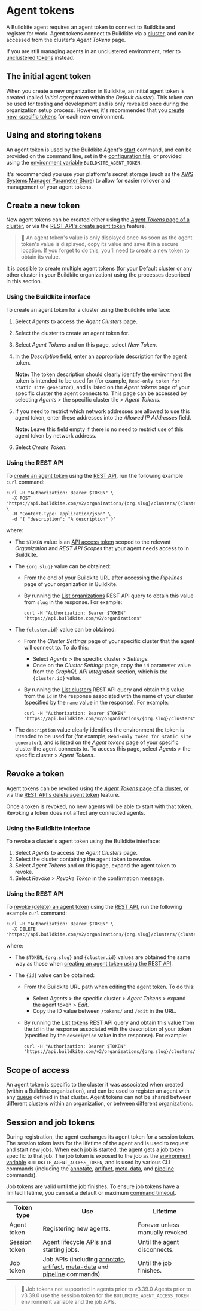 # Agent tokens

A Buildkite agent requires an agent token to connect to Buildkite and register for work. Agent tokens connect to Buildkite via a [cluster](/docs/clusters/overview), and can be accessed from the cluster's _Agent Tokens_ page.

If you are still managing agents in an unclustered environment, refer to [unclustered tokens](/docs/agent/v3/unclustered-tokens) instead.

## The initial agent token

When you create a new organization in Buildkite, an initial agent token is created (called _Initial agent token_ within the _Default cluster_). This token can be used for testing and development and is only revealed once during the organization setup process. However, it's recommended that you [create new, specific tokens](#create-a-token) for each new environment.

## Using and storing tokens

An agent token is used by the Buildkite Agent's [start](/docs/agent/v3/cli-start#starting-an-agent) command, and can be provided on the command line, set in the [configuration file](/docs/agent/v3/configuration), or provided using the [environment variable](/docs/pipelines/environment-variables) `BUILDKITE_AGENT_TOKEN`.

It's recommended you use your platform's secret storage (such as the [AWS Systems Manager Parameter Store](https://docs.aws.amazon.com/systems-manager/latest/userguide/systems-manager-paramstore.html)) to allow for easier rollover and management of your agent tokens.

## Create a new token

New agent tokens can be created either using the [_Agent Tokens_ page of a cluster](#create-a-token-using-the-buildkite-interface), or via the [REST API's create agent token](#create-a-token-using-the-rest-api) feature.

> 📘 An agent token's value is only displayed once
> As soon as the agent token's value is displayed, copy its value and save it in a secure location.
> If you forget to do this, you'll need to create a new token to obtain its value.

It is possible to create multiple agent tokens (for your Default cluster or any other cluster in your Buildkite organization) using the processes described in this section.

### Using the Buildkite interface

To create an agent token for a cluster using the Buildkite interface:

1. Select _Agents_ to access the _Agent Clusters_ page.
1. Select the cluster to create an agent token for.
1. Select _Agent Tokens_ and on this page, select _New Token_.
1. In the _Description_ field, enter an appropriate description for the agent token.

    **Note:** The token description should clearly identify the environment the token is intended to be used for (for example, `Read-only token for static site generator`), and is listed on the _Agent tokens_ page of your specific cluster the agent connects to. This page can be accessed by selecting _Agents_ > the specific cluster tile > _Agent Tokens_.

1. If you need to restrict which network addresses are allowed to use this agent token, enter these addresses into the _Allowed IP Addresses_ field.

    **Note:** Leave this field empty if there is no need to restrict use of this agent token by network address.

1. Select _Create Token_.

### Using the REST API

To [create an agent token](/docs/apis/rest-api/clusters#agent-tokens-create-a-token) using the [REST API](/docs/apis/rest-api), run the following example `curl` command:

```curl
curl -H "Authorization: Bearer $TOKEN" \
  -X POST "https://api.buildkite.com/v2/organizations/{org.slug}/clusters/{cluster.id}/tokens" \
  -H "Content-Type: application/json" \
  -d '{ "description": "A description" }'
```

where:

- The `$TOKEN` value is an [API access token](https://buildkite.com/user/api-access-tokens) scoped to the relevant _Organization_ and _REST API Scopes_ that your agent needs access to in Buildkite.

- The `{org.slug}` value can be obtained:

    * From the end of your Buildkite URL after accessing the _Pipelines_ page of your organization in Buildkite.

    * By running the [List organizations](/docs/apis/rest-api/organizations#list-organizations) REST API query to obtain this value from `slug` in the response. For example:

        ```curl
        curl -H "Authorization: Bearer $TOKEN" "https://api.buildkite.com/v2/organizations"
        ```

- The `{cluster.id}` value can be obtained:

    * From the _Cluster Settings_ page of your specific cluster that the agent will connect to. To do this:

        - Select _Agents_ > the specific cluster > _Settings_.
        - Once on the _Cluster Settings_ page, copy the `id` parameter value from the _GraphQL API Integration_ section, which is the `{cluster.id}` value.

    * By running the [List clusters](/docs/apis/rest-api/clusters#clusters-list-clusters) REST API query and obtain this value from the `id` in the response associated with the name of your cluster (specified by the `name` value in the response). For example:

        ```curl
        curl -H "Authorization: Bearer $TOKEN" "https://api.buildkite.com/v2/organizations/{org.slug}/clusters"
        ```

<!--alex ignore clearly-->

- The `description` value clearly identifies the environment the token is intended to be used for (for example, `Read-only token for static site generator`), and is listed on the _Agent tokens_ page of your specific cluster the agent connects to. To access this page, select _Agents_ > the specific cluster > _Agent Tokens_.

## Revoke a token

Agent tokens can be revoked using the [_Agent Tokens_ page of a cluster](#revoke-a-token-using-the-buildkite-interface), or via the [REST API's delete agent token](#revoke-a-token-using-the-rest-api) feature.

Once a token is revoked, no new agents will be able to start with that token. Revoking a token does not affect any connected agents.

### Using the Buildkite interface

To revoke a cluster's agent token using the Buildkite interface:

1. Select _Agents_ to access the _Agent Clusters_ page.
1. Select the cluster containing the agent token to revoke.
1. Select _Agent Tokens_ and on this page, expand the agent token to revoke.
1. Select _Revoke_ > _Revoke Token_ in the confirmation message.

### Using the REST API

To [revoke (delete) an agent token](/docs/apis/rest-api/clusters#agent-tokens-delete-a-token) using the [REST API](/docs/apis/rest-api), run the following example `curl` command:

```curl
curl -H "Authorization: Bearer $TOKEN" \
  -X DELETE "https://api.buildkite.com/v2/organizations/{org.slug}/clusters/{cluster.id}/tokens/{id}"
```

where:

- The `$TOKEN`, `{org.slug}` and `{cluster.id}` values are obtained the same way as those when [creating an agent token using the REST API](#create-a-token-using-the-rest-api).

- The `{id}` value can be obtained:

    * From the Buildkite URL path when editing the agent token. To do this:

        - Select _Agents_ > the specific cluster > _Agent Tokens_ > expand the agent token > _Edit_.
        - Copy the ID value between `/tokens/` and `/edit` in the URL.

    * By running the [List tokens](/docs/apis/rest-api/clusters#agent-tokens-list-tokens) REST API query and obtain this value from the `id` in the response associated with the description of your token (specified by the `description` value in the response). For example:

        ```curl
        curl -H "Authorization: Bearer $TOKEN" "https://api.buildkite.com/v2/organizations/{org.slug}/clusters/{cluster.id}/tokens"
        ```

## Scope of access

An agent token is specific to the cluster it was associated when created (within a Buildkite organization), and can be used to register an agent with any [queue](/docs/agent/v3/queues) defined in that cluster. Agent tokens can not be shared between different clusters within an organization, or between different organizations.

## Session and job tokens

During registration, the agent exchanges its agent token for a session token. The session token lasts for the lifetime of the agent and is used to request and start new jobs. When each job is started, the agent gets a job token specific to that job. The job token is exposed to the job as the [environment variable](/docs/pipelines/environment-variables) `BUILDKITE_AGENT_ACCESS_TOKEN`, and is used by various CLI commands (including the [annotate](/docs/agent/v3/cli-annotate), [artifact](/docs/agent/v3/cli-artifact), [meta-data](/docs/agent/v3/cli-meta-data), and [pipeline](/docs/agent/v3/cli-pipeline) commands).

Job tokens are valid until the job finishes. To ensure job tokens have a limited lifetime, you can set a default or maximum [command timeout](/docs/pipelines/build-timeouts#command-timeouts).

<table>
  <tr>
    <th>Token type</th>
    <th>Use</th>
    <th>Lifetime</th>
  </tr>
  <tr>
    <td>Agent token</td>
    <td>Registering new agents.</td>
    <td>Forever unless manually revoked.</td>
  </tr>
  <tr>
    <td>Session token</td>
    <td>Agent lifecycle APIs and starting jobs.</td>
    <td>Until the agent disconnects.</td>
  </tr>
  <tr>
    <td>Job token</td>
    <td>Job APIs (including <a href="/docs/agent/v3/cli-annotate">annotate</a>,  <a href="/docs/agent/v3/cli-artifact">artifact</a>,  <a href="/docs/agent/v3/cli-meta-data">meta-data</a> and  <a href="/docs/agent/v3/cli-pipeline">pipeline</a> commands).</td>
    <td>Until the job finishes.</td>
  </tr>
</table>

>📘 Job tokens not supported in agents prior to v3.39.0
> Agents prior to v3.39.0 use the session token for the `BUILDKITE_AGENT_ACCESS_TOKEN` environment variable and the job APIs.
